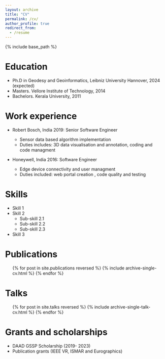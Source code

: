 ```yaml
---
layout: archive
title: "CV"
permalink: /cv/
author_profile: true
redirect_from:
  - /resume
---
```


{% include base_path %}

Education
======
* Ph.D in Geodesy and Geoinformatics, Leibniz University Hannover, 2024 (expected)
* Masters. Vellore Institute of Technology, 2014
* Bachelors. Kerala University, 2011

Work experience
======
* Robert Bosch, India 2019: Senior Software Engineer
  * Sensor data based algorithm implementation
  * Duties includes: 3D data visualisation and annotation, coding and code managment


* Honeywell, India  2016: Software Engineer
  * Edge device connectivity and user managment
  * Duties included: web portal creation , code quality and testing

  
Skills
======
* Skill 1
* Skill 2
  * Sub-skill 2.1
  * Sub-skill 2.2
  * Sub-skill 2.3
* Skill 3

Publications
======
  <ul>{% for post in site.publications reversed %}
    {% include archive-single-cv.html %}
  {% endfor %}</ul>
  
Talks
======
  <ul>{% for post in site.talks reversed %}
    {% include archive-single-talk-cv.html  %}
  {% endfor %}</ul>
  
  
Grants and scholarships
======
* DAAD GSSP Scholarship (2019- 2023)
* Publication grants (IEEE VR, ISMAR and Eurographics) 
